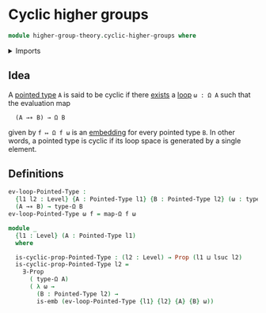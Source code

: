 # Cyclic higher groups

```agda
module higher-group-theory.cyclic-higher-groups where
```

<details><summary>Imports</summary>

```agda
open import foundation.embeddings
open import foundation.existential-quantification
open import foundation.propositions
open import foundation.universe-levels

open import structured-types.pointed-maps
open import structured-types.pointed-types

open import synthetic-homotopy-theory.functoriality-loop-spaces
open import synthetic-homotopy-theory.loop-spaces
```

</details>

## Idea

A [pointed type](structured-types.pointed-types.md) `A` is said to be cyclic if
there [exists](foundation.existential-quantification.md) a
[loop](synthetic-homotopy-theory.loop-spaces.md) `ω : Ω A` such that the
evaluation map

```text
  (A →∗ B) → Ω B
```

given by `f ↦ Ω f ω` is an [embedding](foundation.embeddings.md) for every
pointed type `B`. In other words, a pointed type is cyclic if its loop space is
generated by a single element.

## Definitions

```agda
ev-loop-Pointed-Type :
  {l1 l2 : Level} {A : Pointed-Type l1} {B : Pointed-Type l2} (ω : type-Ω A) →
  (A →∗ B) → type-Ω B
ev-loop-Pointed-Type ω f = map-Ω f ω

module _
  {l1 : Level} (A : Pointed-Type l1)
  where

  is-cyclic-prop-Pointed-Type : (l2 : Level) → Prop (l1 ⊔ lsuc l2)
  is-cyclic-prop-Pointed-Type l2 =
    ∃-Prop
      ( type-Ω A)
      ( λ ω →
        (B : Pointed-Type l2) →
        is-emb (ev-loop-Pointed-Type {l1} {l2} {A} {B} ω))
```
